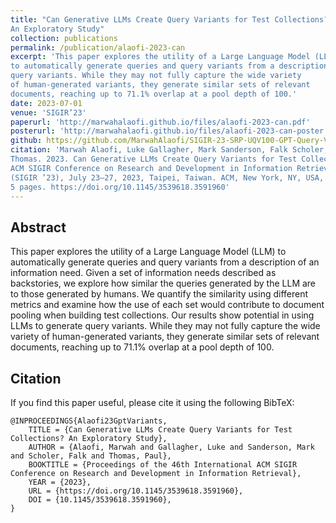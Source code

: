 ```yaml
---
title: "Can Generative LLMs Create Query Variants for Test Collections?
An Exploratory Study"
collection: publications
permalink: /publication/alaofi-2023-can
excerpt: 'This paper explores the utility of a Large Language Model (LLM)
to automatically generate queries and query variants from a description of an information need. the results show potential in using LLMs to generate
query variants. While they may not fully capture the wide variety
of human-generated variants, they generate similar sets of relevant
documents, reaching up to 71.1% overlap at a pool depth of 100.'
date: 2023-07-01
venue: 'SIGIR’23'
paperurl: 'http://marwahalaofi.github.io/files/alaofi-2023-can.pdf'
posterurl: 'http://marwahalaofi.github.io/files/alaofi-2023-can-poster.pdf'
github: https://github.com/MarwahAlaofi/SIGIR-23-SRP-UQV100-GPT-Query-Variants
citation: 'Marwah Alaofi, Luke Gallagher, Mark Sanderson, Falk Scholer, and Paul
Thomas. 2023. Can Generative LLMs Create Query Variants for Test Collections?: An Exploratory Study. In Proceedings of the 46th International
ACM SIGIR Conference on Research and Development in Information Retrieval
(SIGIR ’23), July 23–27, 2023, Taipei, Taiwan. ACM, New York, NY, USA,
5 pages. https://doi.org/10.1145/3539618.3591960'
---
```

## Abstract
This paper explores the utility of a Large Language Model (LLM)
to automatically generate queries and query variants from a description of an information need. Given a set of information needs
described as backstories, we explore how similar the queries generated by the LLM are to those generated by humans. We quantify
the similarity using different metrics and examine how the use of
each set would contribute to document pooling when building test
collections. Our results show potential in using LLMs to generate
query variants. While they may not fully capture the wide variety
of human-generated variants, they generate similar sets of relevant
documents, reaching up to 71.1% overlap at a pool depth of 100.


## Citation
If you find this paper useful, please cite it using the following BibTeX:
```
@INPROCEEDINGS{Alaofi23GptVariants,
    TITLE = {Can Generative LLMs Create Query Variants for Test Collections? An Exploratory Study},
    AUTHOR = {Alaofi, Marwah and Gallagher, Luke and Sanderson, Mark and Scholer, Falk and Thomas, Paul},
    BOOKTITLE = {Proceedings of the 46th International ACM SIGIR Conference on Research and Development in Information Retrieval},
    YEAR = {2023},
    URL = {https://doi.org/10.1145/3539618.3591960},
    DOI = {10.1145/3539618.3591960},
}
```

